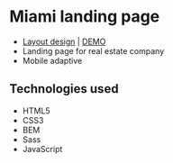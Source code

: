 # Miami landing page
- [Layout design](https://www.figma.com/file/nHz8bflIwJaWP3P99vKTH5/miami_home_new?node-id=0%3A2) | [DEMO](https://germandolia.github.io/layout_miami/)
- Landing page for real estate company
- Mobile adaptive

## Technologies used
- HTML5
- CSS3
- BEM
- Sass
- JavaScript
